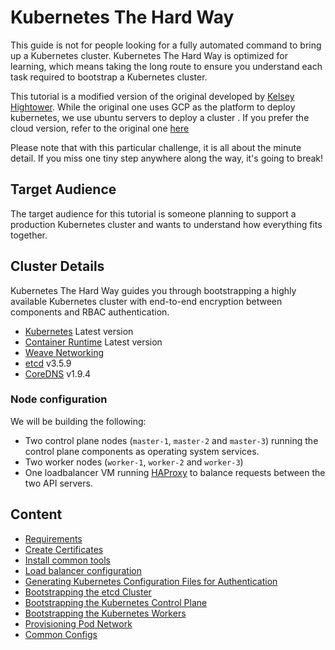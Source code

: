 
# Kubernetes The Hard Way 

This guide is not for people looking for a fully automated command to bring up a Kubernetes cluster.
Kubernetes The Hard Way is optimized for learning, which means taking the long route to ensure you understand each task required to bootstrap a Kubernetes cluster.

This tutorial is a modified version of the original developed by [Kelsey Hightower](https://github.com/kelseyhightower/kubernetes-the-hard-way).
While the original one uses GCP as the platform to deploy kubernetes,  we use ubuntu servers  to deploy a cluster . If you prefer the cloud version, refer to the original one [here](https://github.com/kelseyhightower/kubernetes-the-hard-way)


Please note that with this particular challenge, it is all about the minute detail. If you miss one tiny step anywhere along the way, it's going to break!

## Target Audience

The target audience for this tutorial is someone planning to support a production Kubernetes cluster and wants to understand how everything fits together.

## Cluster Details

Kubernetes The Hard Way guides you through bootstrapping a highly available Kubernetes cluster with end-to-end encryption between components and RBAC authentication.

* [Kubernetes](https://github.com/kubernetes/kubernetes) Latest version
* [Container Runtime](https://github.com/containerd/containerd) Latest version
* [Weave Networking](https://www.weave.works/docs/net/latest/kubernetes/kube-addon/)
* [etcd](https://github.com/coreos/etcd) v3.5.9
* [CoreDNS](https://github.com/coredns/coredns) v1.9.4

### Node configuration

We will be building the following:

* Two control plane nodes (`master-1`, `master-2` and `master-3`) running the control plane components as operating system services.
* Two worker nodes (`worker-1`, `worker-2` and `worker-3`)
* One loadbalancer VM running [HAProxy](https://www.haproxy.org/) to balance requests between the two API servers.

## Content

* [Requirements](docs/01_requirements.md)<br>
* [Create Certificates](docs/02_create_certificates.md)</br>
* [Install common tools](docs/03_common_tools.md)
* [Load balancer configuration](docs/04_load_balancer_haproxy.md)
* [Generating Kubernetes Configuration Files for Authentication](docs/05_config_files.md)
* [Bootstrapping the etcd Cluster](docs/06_etcd_configuration.md)
* [Bootstrapping the Kubernetes Control Plane](docs/07_controllers_configuration.md)
* [Bootstrapping the Kubernetes Workers ](docs/08_worker_configuration.md)
* [Provisioning Pod Network](docs/09_pod_networking.md)
* [Common Configs ](docs/10_common_configs.md)</br>


